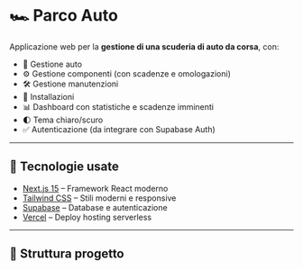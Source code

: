# 🏎️ Parco Auto

Applicazione web per la **gestione di una scuderia di auto da corsa**, con:
- 🚗 Gestione auto
- ⚙️ Gestione componenti (con scadenze e omologazioni)
- 🛠️ Gestione manutenzioni
- 🔧 Installazioni
- 📊 Dashboard con statistiche e scadenze imminenti
- 🌓 Tema chiaro/scuro
- ✅ Autenticazione (da integrare con Supabase Auth)

---

## 🚀 Tecnologie usate
- [Next.js 15](https://nextjs.org/) – Framework React moderno
- [Tailwind CSS](https://tailwindcss.com/) – Stili moderni e responsive
- [Supabase](https://supabase.com/) – Database e autenticazione
- [Vercel](https://vercel.com/) – Deploy hosting serverless

---

## 📂 Struttura progetto

